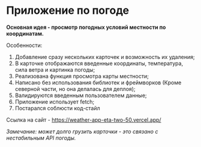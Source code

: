 # Приложение по погоде

__Основная идея - просмотр погодных условий местности по координатам.__

Особенности:
1. Добавление сразу нескольких карточек и возможность их удаления;
2. В карточке отображаются введенные координаты, температура, сила ветра и картинка погоды;
3. Реализована функция просмотра карты местности;
4. Написано без использования библиотек и фреймворков (Кроме северной части, но она делалась для деплоя);
5. Валидируются введенным пользователем данные;
6. Приложение использует fetch;
7. Постарался соблюсти код-стайл

Ссылка на сайт - https://weather-app-eta-two-50.vercel.app/

_Замечание: может долго грузить карточки - это связано с нестабильным API погоды._


